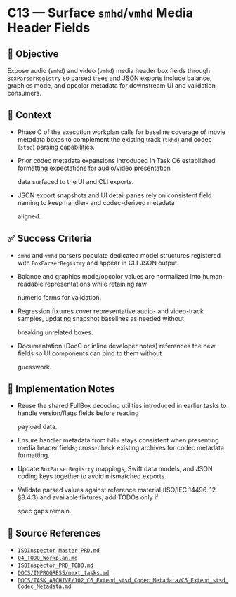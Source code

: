 # C13 — Surface `smhd`/`vmhd` Media Header Fields

## 🎯 Objective

Expose audio (`smhd`) and video (`vmhd`) media header box fields through `BoxParserRegistry` so parsed trees and JSON exports include balance, graphics mode, and opcolor metadata for downstream UI and validation consumers.

## 🧩 Context

- Phase C of the execution workplan calls for baseline coverage of movie metadata boxes to complement the existing track (`tkhd`) and codec (`stsd`) parsing capabilities.
- Prior codec metadata expansions introduced in Task C6 established formatting expectations for audio/video presentation

  data surfaced to the UI and CLI exports.

- JSON export snapshots and UI detail panes rely on consistent field naming to keep handler- and codec-derived metadata

  aligned.

## ✅ Success Criteria

- `smhd` and `vmhd` parsers populate dedicated model structures registered with `BoxParserRegistry` and appear in CLI JSON output.
- Balance and graphics mode/opcolor values are normalized into human-readable representations while retaining raw

  numeric forms for validation.

- Regression fixtures cover representative audio- and video-track samples, updating snapshot baselines as needed without

  breaking unrelated boxes.

- Documentation (DocC or inline developer notes) references the new fields so UI components can bind to them without

  guesswork.

## 🔧 Implementation Notes

- Reuse the shared FullBox decoding utilities introduced in earlier tasks to handle version/flags fields before reading

  payload data.

- Ensure handler metadata from `hdlr` stays consistent when presenting media header fields; cross-check existing archives for codec metadata formatting.
- Update `BoxParserRegistry` mappings, Swift data models, and JSON coding keys together to avoid mismatched exports.
- Validate parsed values against reference material (ISO/IEC 14496-12 §8.4.3) and available fixtures; add TODOs only if

  spec gaps remain.

## 🧠 Source References

- [`ISOInspector_Master_PRD.md`](../AI/ISOViewer/ISOInspector_PRD_Full/ISOInspector_Master_PRD.md)
- [`04_TODO_Workplan.md`](../AI/ISOInspector_Execution_Guide/04_TODO_Workplan.md)
- [`ISOInspector_PRD_TODO.md`](../AI/ISOViewer/ISOInspector_PRD_TODO.md)
- [`DOCS/INPROGRESS/next_tasks.md`](next_tasks.md)
- [`DOCS/TASK_ARCHIVE/102_C6_Extend_stsd_Codec_Metadata/C6_Extend_stsd_Codec_Metadata.md`](../TASK_ARCHIVE/102_C6_Extend_stsd_Codec_Metadata/C6_Extend_stsd_Codec_Metadata.md)
